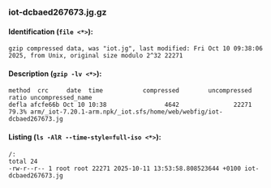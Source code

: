 ### iot-dcbaed267673.jg.gz
#### Identification (`file <*>`):
```
gzip compressed data, was "iot.jg", last modified: Fri Oct 10 09:38:06 2025, from Unix, original size modulo 2^32 22271
```
#### Description (`gzip -lv <*>`):
```
method  crc     date  time           compressed        uncompressed  ratio uncompressed_name
defla afcfe66b Oct 10 10:38                4642               22271  79.3% arm/_iot-7.20.1-arm.npk/_iot.sfs/home/web/webfig/iot-dcbaed267673.jg
```
#### Listing (`ls -AlR --time-style=full-iso <*>`):
```
/:
total 24
-rw-r--r-- 1 root root 22271 2025-10-11 13:53:58.808523644 +0100 iot-dcbaed267673.jg
```

